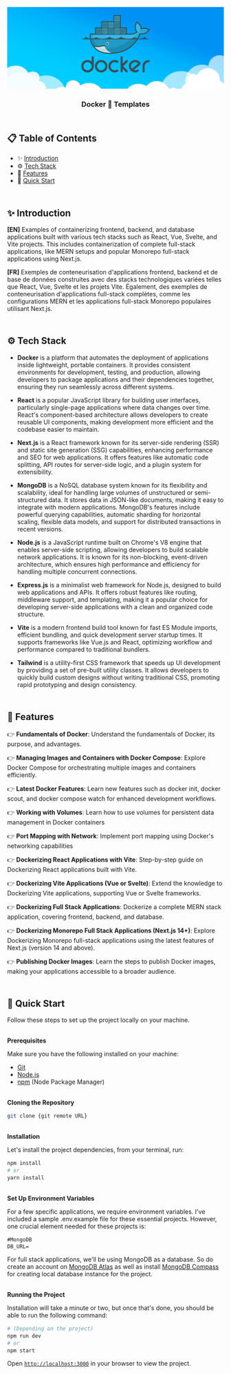 <div align="center">
    <a href="" target="_blank">
      <img src="preview.webp" alt="Project Banner">
    </a>
  <h3 align="center">Docker 🐳 Templates</h3>
</div>

##  <br /> 📋 <a name="table">Table of Contents</a>

- ✨ [Introduction](#introduction)
- ⚙️ [Tech Stack](#tech-stack)
- 📝 [Features](#features)
- 🚀 [Quick Start](#quick-start)

##  <br /> <a name="introduction">✨ Introduction</a>

**[EN]** Examples of containerizing frontend, backend, and database applications built with various tech stacks such as React, Vue, Svelte, and Vite projects. This includes containerization of complete full-stack applications, like MERN setups and popular Monorepo full-stack applications using Next.js.

**[FR]** Exemples de conteneurisation d'applications frontend, backend et de base de données construites avec des stacks technologiques variées telles que React, Vue, Svelte et les projets Vite. Également, des exemples de conteneurisation d'applications full-stack complètes, comme les configurations MERN et les applications full-stack Monorepo populaires utilisant Next.js.

##  <br /> <a name="tech-stack">⚙️ Tech Stack</a>

- **Docker** is a platform that automates the deployment of applications inside lightweight, portable containers. It provides consistent environments for development, testing, and production, allowing developers to package applications and their dependencies together, ensuring they run seamlessly across different systems.

- **React** is a popular JavaScript library for building user interfaces, particularly single-page applications where data changes over time. React's component-based architecture allows developers to create reusable UI components, making development more efficient and the codebase easier to maintain. 

- **Next.js** is a React framework known for its server-side rendering (SSR) and static site generation (SSG) capabilities, enhancing performance and SEO for web applications. It offers features like automatic code splitting, API routes for server-side logic, and a plugin system for extensibility.

- **MongoDB** is a NoSQL database system known for its flexibility and scalability, ideal for handling large volumes of unstructured or semi-structured data. It stores data in JSON-like documents, making it easy to integrate with modern applications. MongoDB's features include powerful querying capabilities, automatic sharding for horizontal scaling, flexible data models, and support for distributed transactions in recent versions.

- **Node.js** is a JavaScript runtime built on Chrome's V8 engine that enables server-side scripting, allowing developers to build scalable network applications. It is known for its non-blocking, event-driven architecture, which ensures high performance and efficiency for handling multiple concurrent connections.

- **Express.js** is a minimalist web framework for Node.js, designed to build web applications and APIs. It offers robust features like routing, middleware support, and templating, making it a popular choice for developing server-side applications with a clean and organized code structure.

- **Vite** is a modern frontend build tool known for fast ES Module imports, efficient bundling, and quick development server startup times. It supports frameworks like Vue.js and React, optimizing workflow and performance compared to traditional bundlers.

- **Tailwind** is a utility-first CSS framework that speeds up UI development by providing a set of pre-built utility classes. It allows developers to quickly build custom designs without writing traditional CSS, promoting rapid prototyping and design consistency.



## <br/> <a name="features">📝 Features</a>

👉 **Fundamentals of Docker**: Understand the fundamentals of Docker, its purpose, and advantages.

👉 **Managing Images and Containers with Docker Compose**: Explore Docker Compose for orchestrating multiple images and containers efficiently.

👉 **Latest Docker Features**: Learn new features such as docker init, docker scout, and docker compose watch for enhanced development workflows.

👉 **Working with Volumes**: Learn how to use volumes for persistent data management in Docker containers

👉 **Port Mapping with Network**: Implement port mapping using Docker's networking capabilities

👉 **Dockerizing React Applications with Vite**: Step-by-step guide on Dockerizing React applications built with Vite.

👉 **Dockerizing Vite Applications (Vue or Svelte)**: Extend the knowledge to Dockerizing Vite applications, supporting Vue or Svelte frameworks.

👉 **Dockerizing Full Stack Applications**: Dockerize a complete MERN stack application, covering frontend, backend, and database.

👉 **Dockerizing Monorepo Full Stack Applications (Next.js 14+)**: Explore Dockerizing Monorepo full-stack applications using the latest features of Next.js (version 14 and above).

👉 **Publishing Docker Images**: Learn the steps to publish Docker images, making your applications accessible to a broader audience.

## <br /> <a name="quick-start">🚀 Quick Start</a>

Follow these steps to set up the project locally on your machine.

<br/>**Prerequisites**

Make sure you have the following installed on your machine:

- [Git](https://git-scm.com/)
- [Node.js](https://nodejs.org/en)
- [npm](https://www.npmjs.com/) (Node Package Manager)

<br/>**Cloning the Repository**

```bash
git clone {git remote URL}
```

<br/>**Installation**

Let's install the project dependencies, from your terminal, run:

```bash
npm install
# or
yarn install
```

<br/>**Set Up Environment Variables**

For a few specific applications, we require environment variables. I've included a sample .env.example file for these essential projects. However, one crucial element needed for these projects is:

```env
#MongoDB
DB_URL=
```
For full stack applications, we'll be using MongoDB as a database. So do create an account on [MongoDB Atlas](https://www.mongodb.com/) as well as 
install [MongoDB Compass](https://www.mongodb.com/products/tools/compass) for creating local database instance for the project. 


<br/>**Running the Project**

Installation will take a minute or two, but once that's done, you should be able to run the following command:

```bash
# (Depending on the project)
npm run dev
# or
npm start
```

Open [`http://localhost:3000`](http://localhost:3000) in your browser to view the project.